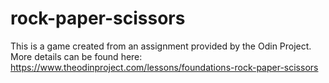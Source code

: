 # rock-paper-scissors
This is a game created from an assignment provided by the Odin Project.
More details can be found here: https://www.theodinproject.com/lessons/foundations-rock-paper-scissors